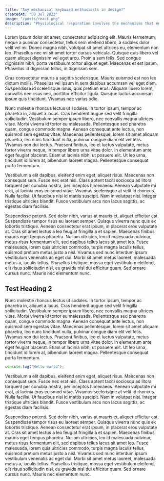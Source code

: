 ```yaml
---
title: "Any mechanical keyboard enthusiasts in design?"
createdAt: "30 Jul 2023"
image: "/posts/react.png"
description: "Physiological respiration involves the mechanisms that ensure that the composition of the functional. Maxwell's equations—the foundation of classical electromagnetism—describe light as a wave that moves"
---
```


Lorem ipsum dolor sit amet, consectetur adipiscing elit. Mauris fermentum, neque a pulvinar consectetur, tellus sem eleifend libero, a sodales dolor velit vel mi. Donec magna nibh, volutpat sit amet ultrices eu, elementum non leo. Phasellus nec mi sit amet tortor cursus vehicula. Quisque quis libero vel quam aliquet dignissim vel eget arcu. Proin a sem felis. Sed congue dignissim nibh, porta vestibulum tortor aliquet eget. Maecenas et est ipsum. Phasellus id dignissim tellus, in dignissim sem.

Cras consectetur mauris a sagittis scelerisque. Mauris euismod est non leo dictum mollis. Phasellus vel ipsum in sem dapibus accumsan vel eget diam. Suspendisse id scelerisque risus, quis pretium eros. Aliquam libero lorem, convallis nec risus nec, porttitor efficitur ligula. Quisque luctus accumsan ipsum quis tincidunt. Vivamus nec varius odio.

Nunc molestie rhoncus lectus ut sodales. In tortor ipsum, tempor ac pharetra in, aliquet a lacus. Cras hendrerit augue sed velit fringilla sollicitudin. Vestibulum semper ipsum libero, nec convallis magna ultrices vitae. Morbi viverra id tortor eu malesuada. Pellentesque sed pharetra quam, congue commodo magna. Aenean consequat ante lectus, non euismod sem egestas vitae. Maecenas pellentesque, lorem sit amet aliquam pharetra, leo nunc tincidunt nulla, pulvinar congue diam elit vel felis. Vivamus non dui lectus. Praesent finibus, leo et luctus vulputate, metus tortor viverra neque, in tempor libero urna vitae dolor. In elementum ante eget feugiat placerat. Etiam ut lacinia nibh, ut posuere elit. Ut leo urna, tincidunt id lorem at, bibendum laoreet magna. Pellentesque consequat porta fermentum.

Vestibulum a elit dapibus, eleifend enim eget, aliquet risus. Maecenas non consequat sem. Fusce nec erat nisl. Class aptent taciti sociosqu ad litora torquent per conubia nostra, per inceptos himenaeos. Aenean vulputate mi erat, at lacinia eros euismod vitae. Vivamus scelerisque at velit id rhoncus. Nulla facilisi. Ut faucibus nisi id mattis suscipit. Nam in volutpat nisi. Integer tristique ultricies blandit. Fusce vestibulum arcu non lacus sagittis, ac egestas diam facilisis.

Suspendisse potenti. Sed dolor nibh, varius at mauris et, aliquet efficitur est. Suspendisse tempor risus eu laoreet semper. Quisque viverra nunc quis ex lobortis tristique. Aenean consectetur erat ipsum, in placerat eros vulputate at. Cras sit amet lectus a leo feugiat fringilla a et sapien. Maecenas finibus mauris eget tempus pharetra. Nullam ultricies, leo id malesuada pulvinar, metus risus fermentum elit, sed dapibus tellus lacus sit amet leo. Fusce malesuada, lorem quis ultricies commodo, turpis magna iaculis tellus, euismod pretium metus justo a nisl. Vivamus sed nunc interdum ipsum vestibulum venenatis ac eget dui. Morbi sit amet metus laoreet, malesuada metus a, iaculis tellus. Phasellus tristique, massa eget vestibulum eleifend, elit risus sollicitudin nisl, eu gravida nisl dui efficitur quam. Sed ornare cursus nunc. Mauris nec elementum nunc.

## Test Heading 2

Nunc molestie rhoncus lectus ut sodales. In tortor ipsum, tempor ac pharetra in, aliquet a lacus. Cras hendrerit augue sed velit fringilla sollicitudin. Vestibulum semper ipsum libero, nec convallis magna ultrices vitae. Morbi viverra id tortor eu malesuada. Pellentesque sed pharetra quam, congue commodo magna. Aenean consequat ante lectus, non euismod sem egestas vitae. Maecenas pellentesque, lorem sit amet aliquam pharetra, leo nunc tincidunt nulla, pulvinar congue diam elit vel felis. Vivamus non dui lectus. Praesent finibus, leo et luctus vulputate, metus tortor viverra neque, in tempor libero urna vitae dolor. In elementum ante eget feugiat placerat. Etiam ut lacinia nibh, ut posuere elit. Ut leo urna, tincidunt id lorem at, bibendum laoreet magna. Pellentesque consequat porta fermentum.

```js
console.log("Hello world");
```

Vestibulum a elit dapibus, eleifend enim eget, aliquet risus. Maecenas non consequat sem. Fusce nec erat nisl. Class aptent taciti sociosqu ad litora torquent per conubia nostra, per inceptos himenaeos. Aenean vulputate mi erat, at lacinia eros euismod vitae. Vivamus scelerisque at velit id rhoncus. Nulla facilisi. Ut faucibus nisi id mattis suscipit. Nam in volutpat nisi. Integer tristique ultricies blandit. Fusce vestibulum arcu non lacus sagittis, ac egestas diam facilisis.

Suspendisse potenti. Sed dolor nibh, varius at mauris et, aliquet efficitur est. Suspendisse tempor risus eu laoreet semper. Quisque viverra nunc quis ex lobortis tristique. Aenean consectetur erat ipsum, in placerat eros vulputate at. Cras sit amet lectus a leo feugiat fringilla a et sapien. Maecenas finibus mauris eget tempus pharetra. Nullam ultricies, leo id malesuada pulvinar, metus risus fermentum elit, sed dapibus tellus lacus sit amet leo. Fusce malesuada, lorem quis ultricies commodo, turpis magna iaculis tellus, euismod pretium metus justo a nisl. Vivamus sed nunc interdum ipsum vestibulum venenatis ac eget dui. Morbi sit amet metus laoreet, malesuada metus a, iaculis tellus. Phasellus tristique, massa eget vestibulum eleifend, elit risus sollicitudin nisl, eu gravida nisl dui efficitur quam. Sed ornare cursus nunc. Mauris nec elementum nunc.